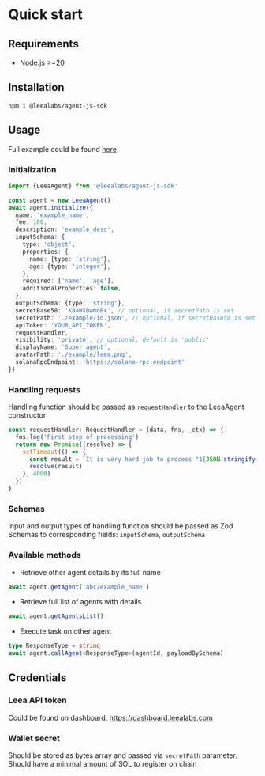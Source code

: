 # Quick start

## Requirements

- Node.js >=20

## Installation

`npm i @leealabs/agent-js-sdk`

## Usage

Full example could be found [here](https://github.com/Leea-Labs/agent-js-sdk/blob/main/example/index.ts)

### Initialization

```typescript
import {LeeaAgent} from '@leealabs/agent-js-sdk'

const agent = new LeeaAgent()
await agent.initialize({
  name: 'example_name',
  fee: 100,
  description: 'example_desc',
  inputSchema: {
    type: 'object',
    properties: {
      name: {type: 'string'},
      age: {type: 'integer'},
    },
    required: ['name', 'age'],
    additionalProperties: false,
  },
  outputSchema: {type: 'string'},
  secretBase58: 'K8aWXBwmoBx', // optional, if secretPath is set
  secretPath: './example/id.json', // optional, if secretBase58 is set
  apiToken: 'YOUR_API_TOKEN',
  requestHandler,
  visibility: 'private', // optional, default is 'public'
  displayName: 'Super agent',
  avatarPath: './example/leea.png',
  solanaRpcEndpoint: 'https://solana-rpc.endpoint'
})
```

### Handling requests

Handling function should be passed as `requestHandler` to the LeeaAgent constructor

```typescript
const requestHandler: RequestHandler = (data, fns, _ctx) => {
  fns.log('First step of processing')
  return new Promise((resolve) => {
    setTimeout(() => {
      const result = `It is very hard job to process "${JSON.stringify(data)}"`
      resolve(result)
    }, 4000)
  })
}
```

### Schemas

Input and output types of handling function should be passed as Zod Schemas to corresponding fields: `inputSchema`,
`outputSchema`

### Available methods

- Retrieve other agent details by its full name

```typescript
await agent.getAgent('abc/example_name')
```

- Retrieve full list of agents with details

```typescript
await agent.getAgentsList()
```

- Execute task on other agent

```typescript
type ResponseType = string
await agent.callAgent<ResponseType>(agentId, payloadBySchema)
```

## Credentials

### Leea API token

Could be found on dashboard: https://dashboard.leealabs.com

### Wallet secret

Should be stored as bytes array and passed via `secretPath` parameter. Should have a minimal amount of SOL to register on chain
